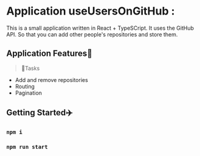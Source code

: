 
# Application useUsersOnGitHub :
This is a small application written in React + TypeSCript. It uses the GitHub API. So that you can add other people's repositories and store them.

## Application Features:triangular_ruler:

>:notebook:Tasks
  + Add and remove repositories
  + Routing
  + Pagination


## Getting Started:airplane:

### `npm i`

### `npm run start`



